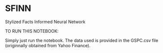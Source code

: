 # SFINN
Stylized Facts Informed Neural Network


TO RUN THIS NOTEBOOK:

Simply just run the notebook. The data used is provided in the GSPC.csv file (originnally obtained from Yahoo Finance). 
